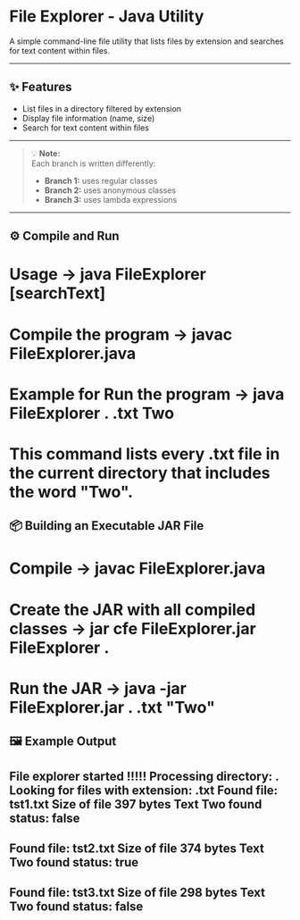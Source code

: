 # File Explorer - Java Utility

A simple command-line file utility that lists files by extension and searches for text content within files.

---

## ✨ Features
- List files in a directory filtered by extension  
- Display file information (name, size)  
- Search for text content within files  

---

> 💡 **Note:**  
> Each branch is written differently:  
> - **Branch 1:** uses regular classes  
> - **Branch 2:** uses anonymous classes  
> - **Branch 3:** uses lambda expressions  

---

## ⚙️ Compile and Run

# Usage -> java FileExplorer <directory> <extension> [searchText]

# Compile the program -> javac FileExplorer.java

# Example for Run the program -> java FileExplorer . .txt Two

# This command lists every .txt file in the current directory that includes the word "Two".


## 📦 Building an Executable JAR File
# Compile -> javac FileExplorer.java

# Create the JAR with all compiled classes -> jar cfe FileExplorer.jar FileExplorer .

# Run the JAR -> java -jar FileExplorer.jar . .txt "Two"

## 🖼️ Example Output
File explorer started !!!!!
Processing directory: .
Looking for files with extension: .txt
Found file: tst1.txt
Size of file 397 bytes
Text Two found status: false    
--------------------------------
Found file: tst2.txt
Size of file 374 bytes
Text Two found status: true     
--------------------------------
Found file: tst3.txt
Size of file 298 bytes
Text Two found status: false    
--------------------------------
```bash

